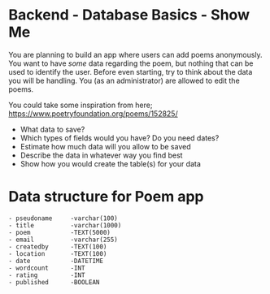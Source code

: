 # Backend - Database Basics - Show Me

You are planning to build an app where users can add poems anonymously. You want to have _some_ data regarding the poem, but nothing that can be used to identify the user. Before even starting, try to think about the data you will be handling. You (as an administrator) are allowed to edit the poems.

You could take some inspiration from here; https://www.poetryfoundation.org/poems/152825/

- What data to save?
- Which types of fields would you have? Do you need dates?
- Estimate how much data will you allow to be saved 
- Describe the data in whatever way you find best
- Show how you would create the table(s) for your data


# Data structure for Poem app
    - pseudoname     -varchar(100) 
    - title          -varchar(1000)
    - poem           -TEXT(5000)
    - email          -varchar(255)
    - createdby      -TEXT(100)
    - location       -TEXT(100)
    - date           -DATETIME
    - wordcount      -INT
    - rating         -INT
    - published      -BOOLEAN


